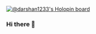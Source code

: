 [![@darshan1233's Holopin board](https://holopin.io/api/user/board?user=darshan1233)](https://holopin.io/@darshan1233)


### Hi there 👋

<!--
**Darshan1233/Darshan1233** is a ✨ _special_ ✨ repository because its `README.md` (this file) appears on your GitHub profile.

Here are some ideas to get you started:

- 🔭 I’m currently working on Wallycon
- 🌱 I’m currently learning C++, Java, Python
- 👯 I’m looking to collaborate on ...
- 🤔 I’m looking for help with ...
- 💬 Ask me about ...
- 📫 How to reach me: ...
- 😄 Pronouns: he/him
- ⚡ Fun fact: ...
-->

